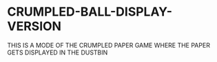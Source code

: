 # CRUMPLED-BALL-DISPLAY-VERSION
THIS IS A MODE OF THE CRUMPLED PAPER GAME WHERE THE PAPER GETS DISPLAYED IN THE DUSTBIN
